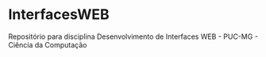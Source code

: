 # InterfacesWEB
Repositório para disciplina Desenvolvimento de Interfaces WEB - PUC-MG - Ciência da Computação
